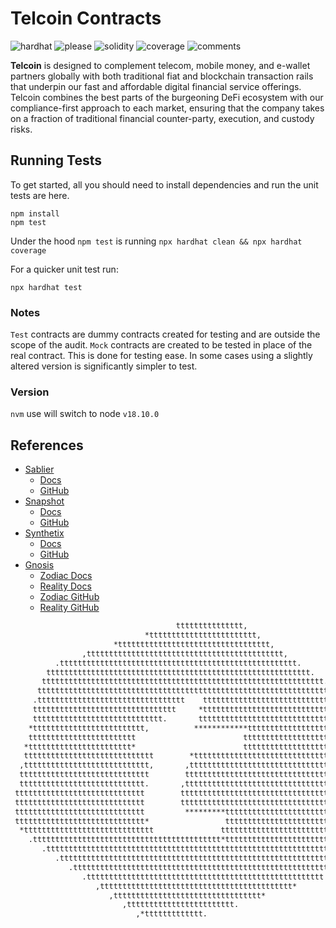 # Telcoin Contracts

![hardhat](https://img.shields.io/badge/hardhat-2.19.4-blue)
![please](https://img.shields.io/badge/node-v18.10.0-brightgreen.svg)
![solidity](https://img.shields.io/badge/solidity-0.8.23-red)
![coverage](https://img.shields.io/badge/coverage->80%25-yellowgreen)
![comments](https://img.shields.io/badge/comments->80%25-yellowgreen)

**Telcoin** is designed to complement telecom, mobile money, and e-wallet partners globally with both traditional fiat and blockchain transaction rails that underpin our fast and affordable digital financial service offerings. Telcoin combines the best parts of the burgeoning DeFi ecosystem with our compliance-first approach to each market, ensuring that the company takes on a fraction of traditional financial counter-party, execution, and custody risks.

## Running Tests

To get started, all you should need to install dependencies and run the unit tests are here.

```shell
npm install
npm test
```

Under the hood `npm test` is running `npx hardhat clean && npx hardhat coverage`

For a quicker unit test run:

```shell
npx hardhat test
```

### Notes

`Test` contracts are dummy contracts created for testing and are outside the scope of the audit. `Mock` contracts are created to be tested in place of the real contract. This is done for testing ease. In some cases using a slightly altered version is significantly simpler to test.

### Version

`nvm` use will switch to node `v18.10.0`

## References

- [Sablier](https://app.sablier.com)
  - [Docs](https://docs.sablier.com)
  - [GitHub](https://github.com/sablier-labs)
- [Snapshot](https://snapshot.org/#/)
  - [Docs](https://docs.snapshot.org)
  - [GitHub](https://github.com/snapshot-labs)
- [Synthetix](https://snapshot.org/#/)
  - [Docs](https://developer.synthetix.io)
  - [GitHub](https://github.com/Synthetixio)
- [Gnosis](https://www.gnosisguild.org)
  - [Zodiac Docs](https://zodiac.wiki/index.php/ZODIAC.WIKI)
  - [Reality Docs](https://zodiac.wiki/index.php/Category:Reality_Module)
  - [Zodiac GitHub](https://github.com/gnosis/zodiac)
  - [Reality GitHub](https://github.com/gnosis/zodiac-module-reality)

```txt
                                     ttttttttttttttt,                           
                              *tttttttttttttttttttttttt,                        
                       *tttttttttttttttttttttttttttttttttt,                     
                ,tttttttttttttttttttttttttttttttttttttttttttt,                  
          .ttttttttttttttttttttttttttttttttttttttttttttttttttttt.               
        ttttttttttttttttttttttttttttttttttttttttttttttttttttttttttt.            
       ttttttttttttttttttttttttttttttttttttttttttttttttttttttttttttttt.         
      ttttttttttttttttttttttttttttttttttttttttttttttttttttttttttttttttttt       
     .ttttttttttttttttttttttttttttttttt    ttttttttttttttttttttttttttttttttt.   
     tttttttttttttttttttttttttttttttt     *ttttttttttttttttttttttttttttttttttt. 
     ttttttttttttttttttttttttttttt.       ttttttttttttttttttttttttttttttttttttt,
    *ttttttttttttttttttttttttt,          ************ttttttttttttttttttttttttttt
    tttttttttttttttttttttttt                        tttttttttttttttttttttttttttt
   *ttttttttttttttttttttttt*                        ttttttttttttttttttttttttttt,
   ttttttttttttttttttttttttttttt        *tttttttttttttttttttttttttttttttttttttt 
  ,tttttttttttttttttttttttttttt,       ,tttttttttttttttttttttttttttttttttttttt* 
  ttttttttttttttttttttttttttttt        ttttttttttttttttttttttttttttttttttttttt  
  tttttttttttttttttttttttttttt.       ,ttttttttttttttttttttttttttttttttttttttt  
 ttttttttttttttttttttttttttttt        ttttttttttttttttttttttttttttttttttttttt   
 ttttttttttttttttttttttttttttt        ttttttttttttttttttttttttttttttttttttttt   
 ttttttttttttttttttttttttttttt         *********tttttttttttttttttttttttttttt.   
 ttttttttttttttttttttttttttttt*                 tttttttttttttttttttttttttttt    
  *ttttttttttttttttttttttttttttt               tttttttttttttttttttttttttttt*    
    .tttttttttttttttttttttttttttttttttttttttttt*ttttttttttttttttttttttttttt     
       .ttttttttttttttttttttttttttttttttttttttttttttttttttttttttttttttttttt     
          .ttttttttttttttttttttttttttttttttttttttttttttttttttttttttttttttt      
             .tttttttttttttttttttttttttttttttttttttttttttttttttttttttttt,       
                .ttttttttttttttttttttttttttttttttttttttttttttttttttttt          
                   ,ttttttttttttttttttttttttttttttttttttttttttt*                
                      ,ttttttttttttttttttttttttttttttttt*                       
                         ,tttttttttttttttttttttttt.                             
                            ,*ttttttttttttt.                                    
```
